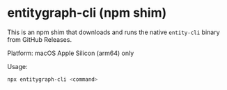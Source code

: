 # entitygraph-cli (npm shim)

This is an npm shim that downloads and runs the native `entity-cli` binary from GitHub Releases.

Platform: macOS Apple Silicon (arm64) only

Usage:

```bash
npx entitygraph-cli <command>
```



